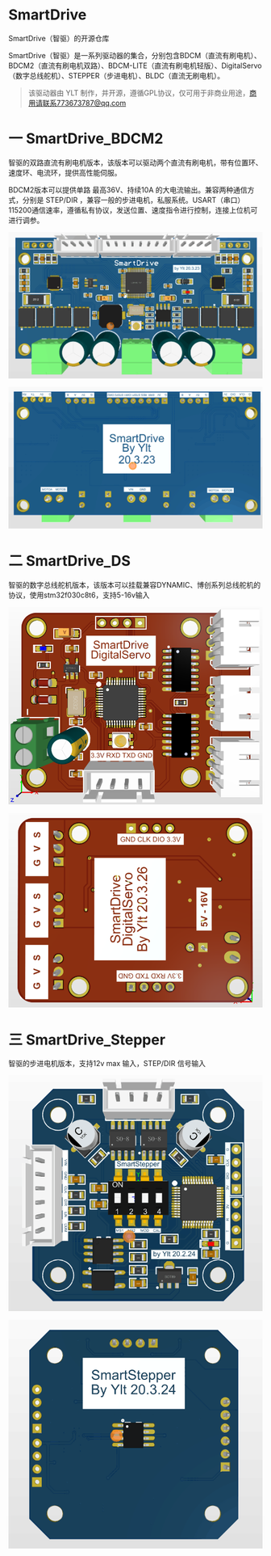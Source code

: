 # SmartDrive
SmartDrive（智驱）的开源仓库


SmartDrive（智驱）是一系列驱动器的集合，分别包含BDCM（直流有刷电机）、BDCM2（直流有刷电机双路）、BDCM-LITE（直流有刷电机轻版）、DigitalServo（数字总线舵机）、STEPPER（步进电机）、BLDC（直流无刷电机）。

> 该驱动器由 YLT 制作，并开源，遵循GPL协议，仅可用于非商业用途，商用请联系773673787@qq.com

# 一 SmartDrive_BDCM2

智驱的双路直流有刷电机版本，该版本可以驱动两个直流有刷电机，带有位置环、速度环、电流环，提供高性能伺服。

BDCM2版本可以提供单路 最高36V、持续10A 的大电流输出。兼容两种通信方式，分别是 STEP/DIR ，兼容一般的步进电机，私服系统。USART（串口）115200通信速率，遵循私有协议，发送位置、速度指令进行控制，连接上位机可进行调参。

![SmartDrive_BDCM2_Front](img/SmartDrive_BDCM2_Front.png)

![SmartDrive_BDCM2_Back](img/SmartDrive_BDCM2_Back.png)

# 二 SmartDrive_DS

智驱的数字总线舵机版本，该版本可以挂载兼容DYNAMIC、博创系列总线舵机的协议，使用stm32f030c8t6，支持5-16v输入

![SmartDrive_DS_Front](img/SmartDrive_DS_Front.png)

![SmartDrive_DS_Back](img/SmartDrive_DS_Back.png)

# 三 SmartDrive_Stepper

智驱的步进电机版本，支持12v max 输入，STEP/DIR 信号输入


![SmartDrive_Stepper_Front](img/SmartDrive_Stepper_Front.png)

![SmartDrive_Stepper_back](img/SmartDrive_Stepper_back.png)

